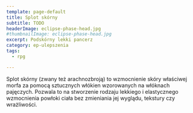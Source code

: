 ```yaml
---
template: page-default
title: Splot skórny
subtitle: TODO
headerImage: eclipse-phase-head.jpg
#thumbnailImage: eclipse-phase-head.jpg
excerpt: Podskórny lekki pancerz
category: ep-ulepszenia
tags:
  - rpg

---
```

Splot skórny (zwany też arachnozbroją) to wzmocnienie skóry właściwej morfa za pomocą sztucznych włókien wzorowanych na włóknach pajęczych. Pozwala to na stworzenie rodzaju lekkiego i elastycznego wzmocnienia powłoki ciała bez zmieniania jej wyglądu, tekstury czy wrażliwości.
